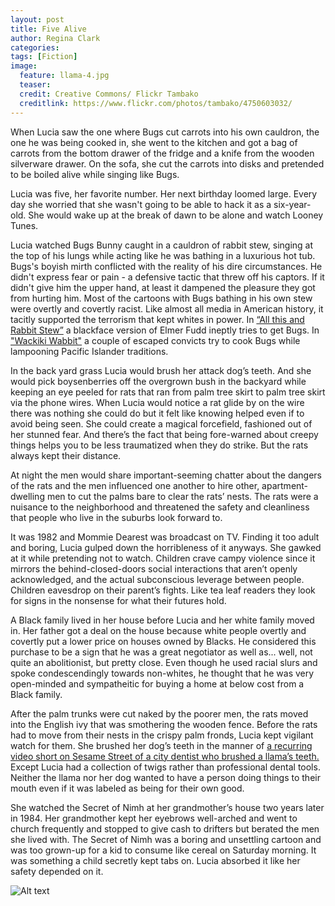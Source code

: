 ```yaml
---
layout: post
title: Five Alive
author: Regina Clark
categories:
tags: [Fiction]
image:
  feature: llama-4.jpg
  teaser:
  credit: Creative Commons/ Flickr Tambako
  creditlink: https://www.flickr.com/photos/tambako/4750603032/
--- 
```



When Lucia saw the one where Bugs cut carrots into his own cauldron, the one he was being cooked in, she went to the kitchen and got a bag of carrots from the bottom drawer of the fridge and a knife from the wooden silverware drawer. On the sofa, she cut the carrots into disks and pretended to be boiled alive while singing like Bugs. 

Lucia was five, her favorite number. Her next birthday loomed large. Every day she worried that she wasn't going to be able to hack it as a six-year-old. She would wake up at the break of dawn to be alone and watch Looney Tunes. 

Lucia watched Bugs Bunny caught in a cauldron of rabbit stew, singing at the top of his lungs while acting like he was bathing in a luxurious hot tub. Bugs's boyish mirth conflicted with the reality of his dire circumstances. He didn't express fear or pain - a defensive tactic that threw off his captors. If it didn't give him the upper hand, at least it dampened the pleasure they got from hurting him. Most of the cartoons with Bugs bathing in his own stew were overtly and covertly racist. Like almost all media in American history, it tacitly supported the terrorism that kept whites in power. In [“All this and Rabbit Stew”](https://media.giphy.com/media/qZWD5RM67rZfi/giphy.gif) a blackface version of Elmer Fudd ineptly tries to get Bugs. In ["Wackiki Wabbit"](https://www.youtube.com/watch?v=kS6ksEyO_l8) a couple of escaped convicts try to cook Bugs while lampooning Pacific Islander traditions. 

In the back yard grass Lucia would brush her attack dog’s teeth. And she would pick boysenberries off the overgrown bush in the backyard while keeping an eye peeled for rats that ran from palm tree skirt to palm tree skirt via the phone wires. When Lucia would notice a rat glide by on the wire there was nothing she could do but it felt like knowing helped even if to avoid being seen. She could create a magical forcefield, fashioned out of her stunned fear. And there’s the fact that being fore-warned about creepy things helps you to be less traumatized when they do strike. But the rats always kept their distance. 

At night the men would share important-seeming chatter about the dangers of the rats and the men influenced one another to hire other, apartment-dwelling men to cut the palms bare to clear the rats’ nests. The rats were a nuisance to the neighborhood and threatened the safety and cleanliness that people who live in the suburbs look forward to. 

It was 1982 and Mommie Dearest was broadcast on TV. Finding it too adult and boring, Lucia gulped down the horribleness of it anyways. She gawked at it while pretending not to watch. Children crave campy violence since it mirrors the behind-closed-doors social interactions that aren’t openly acknowledged, and the actual subconscious leverage between people. Children eavesdrop on their parent’s fights. Like tea leaf readers they look for signs in the nonsense for what their futures hold. 

A Black family lived in her house before Lucia and her white family moved in. Her father got a deal on the house because white people overtly and covertly put a lower price on houses owned by Blacks. He considered this purchase to be a sign that he was a great negotiator as well as... well, not quite an abolitionist, but pretty close. Even though he used racial slurs and spoke condescendingly towards non-whites, he thought that he was very open-minded and sympatheitic for buying a home at below cost from a Black family.

After the palm trunks were cut naked by the poorer men, the rats moved into the English ivy that was smothering the wooden fence. Before the rats had to move from their nests in the crispy palm fronds, Lucia kept vigilant watch for them. She brushed her dog’s teeth in the manner of [a recurring video short on Sesame Street of a city dentist who brushed a llama’s teeth.](https://www.youtube.com/watch?v=sgkYHhG18uc) Except Lucia had a collection of twigs rather than professional dental tools. Neither the llama nor her dog wanted to have a person doing things to their mouth even if it was labeled as being for their own good. 

She watched the Secret of Nimh at her grandmother’s house two years later in 1984. Her grandmother kept her eyebrows well-arched and went to church frequently and stopped to give cash to drifters but berated the men she lived with. The Secret of Nimh was a boring and unsettling cartoon and was too grown-up for a kid to consume like cereal on Saturday morning. It was something a child secretly kept tabs on. Lucia absorbed it like her safety depended on it. 

![Alt text](https://media.giphy.com/media/qZWD5RM67rZfi/giphy.gif)
